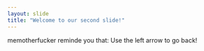 ```yaml
---
layout: slide
title: "Welcome to our second slide!"
---
```

memotherfucker reminde you that:
Use the left arrow to go back!